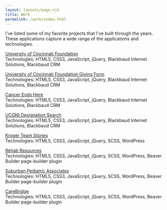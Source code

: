 ```yaml
---
layout: layouts/page.njk
title: Work
permalink: /work/index.html
---
```

I've listed some of my favorite projects that I've built through the years. These applications capture a wide range of the applications and technologies.

[University of Cincinnati Foundation](https://foundation.uc.edu/)\
Technologies: HTML5, CSS3, JavaScript, jQuery, Blackbaud Internet Solutions, Blackbaud CRM

[University of Cincinnati Foundation Giving Form](https://foundation.uc.edu/give)\
Technologies: HTML5, CSS3, JavaScript, jQuery, Blackbaud Internet Solutions, Blackbaud CRM

[Cancer Ends Here](https://foundation.uc.edu/cancer-ends-here)\
Technologies: HTML5, CSS3, JavaScript, jQuery, Blackbaud Internet Solutions, Blackbaud CRM

[UCGNI Designation Search](https://foundation.uc.edu/ucgni)\
Technologies: HTML5, CSS3, JavaScript, jQuery, Blackbaud Internet Solutions, Blackbaud CRM

[Kroger Team Stories](https://www.krogerstories.com/)\
Technologies: HTML5, CSS3, JavaScript, jQuery, SCSS, WordPress

[Rehab Resources](https://rehabresources.net/)\
Technologies: HTML5, CSS3, JavaScript, jQuery, SCSS, WordPress, Beaver Builder page-builder plugin

[Suburban Pediatric Associates](http://suburbandocs.com/)\
Technologies: HTML5, CSS3, JavaScript, jQuery, SCSS, WordPress, Beaver Builder page-builder plugin

[CareBridge](https://carebridgeservices.org/)\
Technologies: HTML5, CSS3, JavaScript, jQuery, SCSS, WordPress, Beaver Builder page-builder plugin
